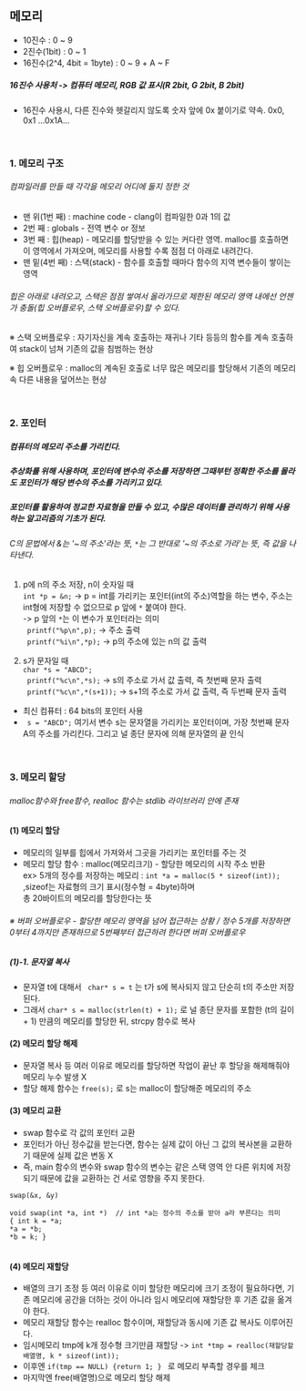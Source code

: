 ## 메모리   

- 10진수 : 0 ~ 9    
- 2진수(1bit) : 0 ~ 1     
- 16진수(2^4, 4bit = 1byte) : 0 ~ 9 + A ~ F       
       
##### 16진수 사용처 -> 컴퓨터 메모리, RGB 값 표시(R 2bit, G 2bit, B 2bit)      
- 16진수 사용시, 다른 진수와 헷갈리지 않도록 숫자 앞에 0x 붙이기로 약속. 0x0, 0x1 ...0x1A...        

</br>    

### 1. 메모리 구조      
###### 컴파일러를 만들 때 각각을 메모리 어디에 둘지 정한 것   
- 맨 위(1번 째) : machine code - clang이 컴파일한 0과 1의 값      
- 2번 째 : globals - 전역 변수 or 정보     
- 3번 째 : 힙(heap) - 메모리를 할당받을 수 있는 커다란 영역. malloc를 호출하면 이 영역에서 가져오며, 메모리를 사용할 수록 점점 더 아래로 내려간다.       
- 맨 밑(4번 째) : 스택(stack) - 함수를 호출할 때마다 함수의 지역 변수들이 쌓이는 영역         

###### 힙은 아래로 내려오고, 스택은 점점 쌓여서 올라가므로 제한된 메모리 영역 내에선 언젠가 충돌(힙 오버플로우, 스택 오버플로우)할 수 있다.   

※ 스택 오버플로우 : 자기자신을 계속 호출하는 재귀나 기타 등등의 함수를 계속 호출하여 stack이 넘쳐 기존의 값을 침범하는 현상       

※ 힙 오버플로우 : malloc의 계속된 호출로 너무 많은 메모리를 할당해서 기존의 메모리 속 다른 내용을 덮어쓰는 현상          

</br>   


### 2. 포인터   
##### 컴퓨터의 메모리 주소를 가리킨다.    
##### 추상화를 위해 사용하며, 포인터에 변수의 주소를 저장하면 그때부턴 정확한 주소를 몰라도 포인터가 해당 변수의 주소를 가리키고 있다.     
##### 포인터를 활용하여 정교한 자료형을 만들 수 있고, 수많은 데이터를 관리하기 위해 사용하는 알고리즘의 기초가 된다.   
###### C의 문법에서 &는 '~의 주소'라는 뜻,  ```*```는 그 반대로 '~의 주소로 가라'는 뜻, 즉 값을 나타낸다.    
1. p에 n의 주소 저장, n이 숫자일 때   
``` int *p = &n; ``` -> p = int를 가리키는 포인터(int의 주소)역할을 하는 변수, 주소는 int형에 저장할 수 없으므로 p 앞에 ```*``` 붙여야 한다.    
-> p 앞의 ```*```는 이 변수가 포인터라는 의미   
``` printf("%p\n",p);``` -> 주소 출력   
``` printf("%i\n",*p);``` -> p의 주소에 있는 n의 값 출력       
     

2. s가 문자일 때   
```char *s = "ABCD";```   
``` printf("%c\n",*s);``` -> s의 주소로 가서 값 출력, 즉 첫번째 문자 출력     
``` printf("%c\n",*(s+1));``` -> s+1의 주소로 가서 값 출력, 즉 두번째 문자 출력    
     
     
- 최신 컴퓨터 : 64 bits의 포인터 사용      
- ``` s = "ABCD";``` 여기서 변수 s는 문자열을 가리키는 포인터이며, 가장 첫번째 문자 A의 주소를 가리킨다. 그리고 널 종단 문자에 의해 문자열의 끝 인식      

</br>        

### 3. 메모리 할당         
###### malloc함수와 free함수, realloc 함수는 stdlib 라이브러리 안에 존재   
#### (1) 메모리 할당     
- 메모리의 일부를 힙에서 가져와서 그곳을 가리키는 포인터를 주는 것     
- 메모리 할당 함수 : malloc(메모리크기) - 할당한 메모리의 시작 주소 반환     
ex> 5개의 정수를 저장하는 메모리 : ``` int *a = malloc(5 * sizeof(int)); ``` ,sizeof는 자료형의 크기 표시(정수형 = 4byte)하며     
총 20바이트의 메모리를 할당한다는 뜻      
    
###### ※ 버퍼 오버플로우 - 할당한 메모리 영역을 넘어 접근하는 상황 / 정수 5개를 저장하면 0부터 4까지만 존재하므로 5번째부터 접근하려 한다면 버퍼 오버플로우      

##### (1)-1. 문자열 복사   
- 문자열 t에 대해서 ``` char* s = t```  는 t가 s에 복사되지 않고 단순히 t의 주소만 저장된다.   
- 그래서 ```char* s = malloc(strlen(t) + 1);``` 로 널 종단 문자를 포함한 (t의 길이 + 1) 만큼의 메모리를 할당한 뒤, strcpy 함수로 복사              

#### (2) 메모리 할당 해제      
- 문자열 복사 등 여러 이유로 메모리를 할당하면 작업이 끝난 후 할당을 해제해줘야 메모리 누수 발생 X    
- 할당 해제 함수는 ``` free(s); ``` 로 s는 malloc이 할당해준 메모리의 주소       

#### (3) 메모리 교환      
- swap 함수로 각 값의 포인터 교환      
- 포인터가 아닌 정수값을 받는다면, 함수는 실제 값이 아닌 그 값의 복사본을 교환하기 때문에 실제 값은 변동 X     
- 즉, main 함수의 변수와 swap 함수의 변수는 같은 스택 영역 안 다른 위치에 저장되기 때문에 값을 교환하는 건 서로 영향을 주지 못한다.   
```    
swap(&x, &y)   

void swap(int *a, int *)  // int *a는 정수의 주소를 받아 a라 부른다는 의미       
{ int k = *a;
*a = *b;
*b = k; }   
         
 ```   
 
 #### (4) 메모리 재할당   
- 배열의 크기 조정 등 여러 이유로 이미 할당한 메모리에 크기 조정이 필요하다면, 기존 메모리에 공간을 더하는 것이 아니라 임시 메모리에 재할당한 후 기존 값을 옮겨야 한다.   
- 메모리 재할당 함수는 realloc 함수이며, 재할당과 동시에 기존 값 복사도 이루어진다.    
- 임시메모리 tmp에 k개 정수형 크기만큼 재할당 -> ``` int *tmp = realloc(재할당할 배열명, k * sizeof(int)); ``` 
- 이후엔 ```if(tmp == NULL) {return 1; } ``` 로 메모리 부족할 경우를 체크       
- 마지막엔 free(배열명)으로 메모리 할당 해제   





